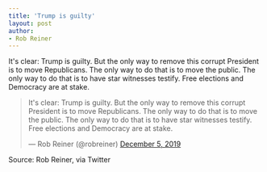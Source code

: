 ```yaml
---
title: 'Trump is guilty'
layout: post
author:
- Rob Reiner
---
```


It's clear: Trump is guilty. But the only way to remove this corrupt President is to move Republicans. The only way to do that is to move the public. The only way to do that is to have star witnesses testify. Free elections and Democracy are at stake.

<blockquote class="twitter-tweet"><p lang="en" dir="ltr">It's clear: Trump is guilty. But the only way to remove this corrupt President is to move Republicans. The only way to do that is to move the public. The only way to do that is to have star witnesses testify. Free elections and Democracy are at stake.</p>&mdash; Rob Reiner (@robreiner) <a href="https://twitter.com/robreiner/status/1202570665858977793?ref_src=twsrc%5Etfw">December 5, 2019</a></blockquote> <script async src="https://platform.twitter.com/widgets.js" charset="utf-8"></script>

Source: Rob Reiner, via Twitter

